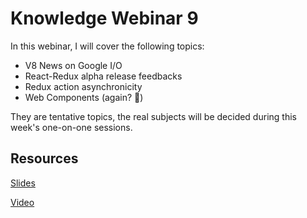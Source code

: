 # Knowledge Webinar 9

In this webinar, I will cover the following topics:

-   V8 News on Google I/O
-   React-Redux alpha release feedbacks
-   Redux action asynchronicity
-   Web Components (again? 🙊)

They are tentative topics, the real subjects will be decided during this week's one-on-one sessions.

## Resources

[Slides](https://tianyuanc.github.io/knowledge-652-9)

[Video]()
